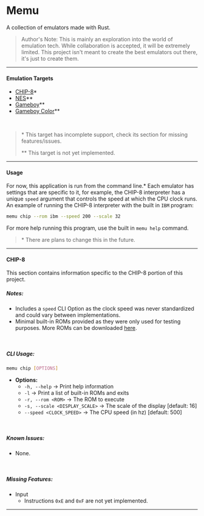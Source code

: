 # Memu
A collection of emulators made with Rust.

> Author's Note: This is mainly an exploration into the world of emulation tech. 
> While collaboration is accepted, it will be extremely limited. This project isn't 
> meant to create the best emulators out there, it's just to create them.

---

#### Emulation Targets
- [CHIP-8](https://en.wikipedia.org/wiki/CHIP-8)*
- [NES](https://en.wikipedia.org/wiki/Nintendo_Entertainment_System)**
- [Gameboy](https://en.wikipedia.org/wiki/Game_Boy)**
- [Gameboy Color](https://en.wikipedia.org/wiki/Game_Boy_Color)**

&nbsp;

> \* This target has incomplete support, check its section for missing features/issues.
> 
> \** This target is not yet implemented.

---

#### Usage
For now, this application is run from the command line.* Each emulator has settings that are specific to it, for example, the CHIP-8 interpreter has a unique `speed` argument that controls the speed at which the CPU clock runs. An example of running the CHIP-8 interpreter with the built in `IBM` program:

```sh
memu chip --rom ibm --speed 200 --scale 32
```

For more help running this program, use the built in `memu help` command.


> \* There are plans to change this in the future.

---

#### CHIP-8
This section contains information specific to the CHIP-8 portion of this project.

##### Notes:
- Includes a `speed` CLI Option as the clock speed was never standardized and could vary
  between implementations.
- Minimal built-in ROMs provided as they were only used for testing purposes. 
  More ROMs can be downloaded [here](https://github.com/kripod/chip8-roms).

&nbsp;

##### CLI Usage:
```sh
memu chip [OPTIONS]
```
- **Options:**
  - `-h, --help` -> Print help information
  - `-l` -> Print a list of built-in ROMs and exits
  - `-r, --rom <ROM>` -> The ROM to execute
  - `-s, --scale <DISPLAY_SCALE>` -> The scale of the display [default: 16]
  - `--speed <CLOCK_SPEED>` -> The CPU speed (in hz) [default: 500]

&nbsp;

##### Known Issues:
- None.

&nbsp;

##### Missing Features:
- Input
  - Instructions `0xE` and `0xF` are not yet implemented.

---